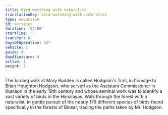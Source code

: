 ```yaml
---
title: Bird watching with naturalist
translationKey: bird-watching-with-naturalist
type: excursion
id: services
duration: '03:00'
startTime: ''
transfer: 0
daysOfOperation: 127
vehicle: 1
guide: 0
dayAtLeisure: 0
active: 1
weight: 3
---
```

The birding walk at Mary Budden is called Hodgson's Trail, in homage to Brian Houghton Hodgson, who served as the Assistant Commissioner in Kumaon in the early 19th century and whose seminal work was to identify a vast variety of birds in the Himalayas. Walk through the forest with a naturalist, in gentle pursuit of the nearly 179 different species of birds found specifically in the forests of Binsar, tracing the paths taken by Mr. Hodgson.